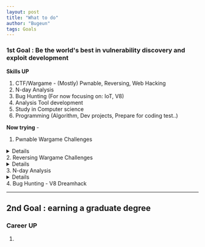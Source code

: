 ```yaml
---
layout: post
title: "What to do"
author: "Bugeun"
tags: Goals
---
```

 
<h3>1st Goal : Be the world's best in vulnerability discovery and exploit development</h3>

<b>Skills UP</b>

1. CTF/Wargame - (Mostly) Pwnable, Reversing, Web Hacking
2. N-day Analysis
3. Bug Hunting (For now focusing on: IoT, V8)
4. Analysis Tool development
5. Study in Computer science
6. Programming (Algorithm, Dev projects, Prepare for coding test..)

<b>Now trying</b> - 

1. Pwnable Wargame Challenges 
<details>
- Redis-made, V8 challs
</details>
2. Reversing Wargame Challenges 
<details>
- Rev-Basic
</details>
3. N-day Analysis
<details> 
- TP-Link
- Redis
- regexp 
- (expected) About Firmware Decrypt
</details> 
4. Bug Hunting
- V8 Dreamhack

-----------------------------------------------------------------------------------------
<h2>2nd Goal : earning a graduate degree</h2>

<h3>Career UP</h3>

1. 